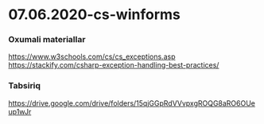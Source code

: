 # 07.06.2020-cs-winforms

### Oxumali materiallar

https://www.w3schools.com/cs/cs_exceptions.asp
https://stackify.com/csharp-exception-handling-best-practices/

### Tabsiriq

https://drive.google.com/drive/folders/15qjGGpRdVVvpxgROQG8aRO6OUeup1wJr
